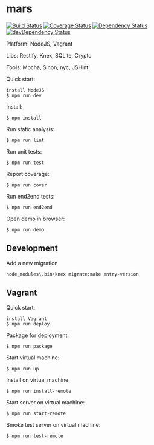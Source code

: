 mars
====

[![Build Status](https://travis-ci.org/larsthorup/mars.png)](https://travis-ci.org/larsthorup/mars)
[![Coverage Status](https://coveralls.io/repos/larsthorup/mars/badge.png?branch=master)](https://coveralls.io/r/larsthorup/mars?branch=master)
[![Dependency Status](https://david-dm.org/larsthorup/mars.png)](https://david-dm.org/larsthorup/mars#info=dependencies)
[![devDependency Status](https://david-dm.org/larsthorup/mars/dev-status.png)](https://david-dm.org/larsthorup/mars#info=devDependencies)

Platform: NodeJS, Vagrant

Libs: Restify, Knex, SQLite, Crypto

Tools: Mocha, Sinon, nyc, JSHint

Quick start:

    install NodeJS
    $ npm run dev

Install:

    $ npm install

Run static analysis:

    $ npm run lint

Run unit tests:

    $ npm run test

Report coverage:

    $ npm run cover

Run end2end tests:

    $ npm run end2end

Open demo in browser:

    $ npm run demo


Development
-----------

Add a new migration

    node_modules\.bin\knex migrate:make entry-version


Vagrant
-------

Quick start:

    install Vagrant
    $ npm run deploy

Package for deployment:

    $ npm run package

Start virtual machine:

    $ npm run up

Install on virtual machine:

    $ npm run install-remote

Start server on virtual machine:

    $ npm run start-remote

Smoke test server on virtual machine:

    $ npm run test-remote
